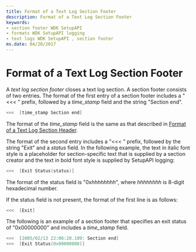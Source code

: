 ```yaml
---
title: Format of a Text Log Section Footer
description: Format of a Text Log Section Footer
keywords:
- section footer WDK SetupAPI
- formats WDK SetupAPI logging
- text logs WDK SetupAPI , section footer
ms.date: 04/20/2017
---
```


# Format of a Text Log Section Footer


A *text log section footer* closes a text log section. A section footer consists of two entries. The format of the first entry of a section footer includes a "&lt;&lt;&lt; " prefix, followed by a *time_stamp* field and the string "Section end".

```cpp
<<<  [time_stamp Section end]
```

The format of the *time_stamp* field is the same as that described in [Format of a Text Log Section Header](format-of-a-text-log-section-header.md).

The format of the second entry includes a "&lt;&lt;&lt; " prefix, followed by the string "Exit" and a *status* field. In the following example, the text in italic font style is a placeholder for section-specific text that is supplied by a section creator and the text in bold font style is supplied by SetupAPI logging:

```cpp
<<<  [Exit Status(status)]
```

The format of the status field is "0x*hhhhhhhh*", where *hhhhhhhh* is 8-digit hexadecimal number.

If the status field is not present, the format of the first line is as follows:

```cpp
<<<  [Exit]
```

The following is an example of a section footer that specifies an exit status of "0x00000000" and includes a *time_stamp* field.

```cpp
<<<  [2005/02/13 22:06:28.109: Section end]
<<<  [Exit Status(0x00000000)]
```

 

 





